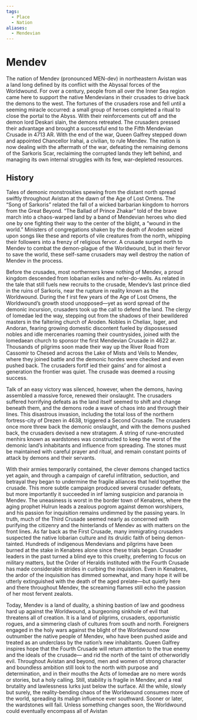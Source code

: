 ```yaml
---
tags:
  - Place
  - Nation
aliases:
  - Mendevian
---
```

# Mendev
The nation of Mendev (pronounced MEN-dev) in northeastern Avistan was a land long defined by its conflict with the Abyssal forces of the Worldwound. For over a century, people from all over the Inner Sea region came here to support the native Mendevians in their crusades to drive back the demons to the west. The fortunes of the crusaders rose and fell until a seeming miracle occurred: a small group of heroes completed a ritual to close the portal to the Abyss. With their reinforcements cut off and the demon lord Deskari slain, the demons retreated. The crusaders pressed their advantage and brought a successful end to the Fifth Mendevian Crusade in 4713 AR. With the end of the war, Queen Galfrey stepped down and appointed Chancellor Irahai, a civilian, to rule Mendev. The nation is now dealing with the aftermath of the war, defeating the remaining demons of the Sarkoris Scar, reclaiming the corrupted lands they left behind, and managing its own internal struggles with its few, war-depleted resources.

## History
Tales of demonic monstrosities spewing from the distant north spread swiftly throughout Avistan at the dawn of the Age of Lost Omens. The “Song of Sarkoris” related the fall of a wicked barbarian kingdom to horrors from the Great Beyond. “The Ballad of Prince Zhakar” told of the brave march into a chaos-warped land by a band of Mendevian heroes who died one by one fighting their way to the center of the blight, a “wound in the world.” Ministers of congregations shaken by the death of Aroden seized upon songs like these and reports of vile creatures from the north, whipping their followers into a frenzy of religious fervor. A crusade surged north to Mendev to combat the demon-plague of the Worldwound, but in their fervor to save the world, these self-same crusaders may well destroy the nation of Mendev in the process.

Before the crusades, most northerners knew nothing of Mendev, a proud kingdom descended from Iobarian exiles and ne’er-do-wells. As related in the tale that still fuels new recruits to the crusade, Mendev’s last prince died in the ruins of Sarkoris, near the rupture in reality known as the Worldwound. During the f irst few years of the Age of Lost Omens, the Worldwound’s growth stood unopposed—yet as word spread of the demonic incursion, crusaders took up the call to defend the land. The clergy of Iomedae led the way, stepping out from the shadows of their bewildered masters in the faltering church of Aroden. Nobles in Cheliax, Isger, and Andoran, fearing growing domestic discontent fueled by dispossessed nobles and idle mercenaries roaming their countrysides, joined with the Iomedaean church to sponsor the first Mendevian Crusade in 4622 ar. Thousands of pilgrims soon made their way up the River Road from Cassomir to Chesed and across the Lake of Mists and Veils to Mendev, where they joined battle and the demonic hordes were checked and even pushed back. The crusaders fortif ied their gains’ and for almost a generation the frontier was quiet. The crusade was deemed a rousing success.

Talk of an easy victory was silenced, however, when the demons, having assembled a massive force, renewed their onslaught. The crusaders suffered horrifying defeats as the land itself seemed to shift and change beneath them, and the demons rode a wave of chaos into and through their lines. This disastrous invasion, including the total loss of the northern fortress-city of Drezen in 4638, triggered a Second Crusade. The crusaders once more threw back the demonic onslaught, and with the demons pushed back, the crusaders devised a new stratagem. A string of rune-encrusted menhirs known as wardstones was constructed to keep the worst of the demonic land’s inhabitants and influence from spreading. The stones must be maintained with careful prayer and ritual, and remain constant points of attack by demons and their servants.

With their armies temporarily contained, the clever demons changed tactics yet again, and through a campaign of careful infiltration, seduction, and betrayal they began to undermine the fragile alliances that held together the crusade. This more subtle campaign produced several crusader defeats, but more importantly it succeeded in inf laming suspicion and paranoia in Mendev. The uneasiness is worst in the border town of Kenabres, where the aging prophet Hulrun leads a zealous pogrom against demon worshipers, and his passion for inquisition remains undimmed by the passing years. In truth, much of the Third Crusade seemed nearly as concerned with purifying the citizenry and the hinterlands of Mendev as with matters on the front lines. As far back as the First Crusade, many immigrating crusaders suspected the native Iobarian culture and its druidic faith of being demon-tainted. Hundreds of indigenous Mendevians and pilgrims have been burned at the stake in Kenabres alone since these trials began. Crusader leaders in the past turned a blind eye to this cruelty, preferring to focus on military matters, but the Order of Heralds instituted with the Fourth Crusade has made considerable strides in curbing the inquisition. Even in Kenabres, the ardor of the inquisition has dimmed somewhat, and many hope it will be utterly extinguished with the death of the aged prelate—but quietly here and there throughout Mendev, the screaming flames still echo the passion of her most fervent zealots.

Today, Mendev is a land of duality, a shining bastion of law and goodness hard up against the Worldwound, a burgeoning sinkhole of evil that threatens all of creation. It is a land of pilgrims, crusaders, opportunistic rogues, and a simmering clash of cultures from south and north. Foreigners engaged in the holy wars against the blight of the Worldwound now outnumber the native people of Mendev, who have been pushed aside and treated as an underclass by the nation’s new inhabitants. Queen Galfrey inspires hope that the Fourth Crusade will return attention to the true enemy and the ideals of the crusade— and rid the north of the taint of otherworldly evil. Throughout Avistan and beyond, men and women of strong character and boundless ambition still look to the north with purpose and determination, and in their mouths the Acts of Iomedae are no mere words or stories, but a holy calling. Still, stability is fragile in Mendev, and a real brutality and lawlessness lurks just below the surface. All the while, slowly but surely, the reality-bending chaos of the Worldwound consumes more of the world, spreading its malign influence ever southward. Sooner or later, the wardstones will fail. Unless something changes soon, the Worldwound could eventually encompass all of Avistan